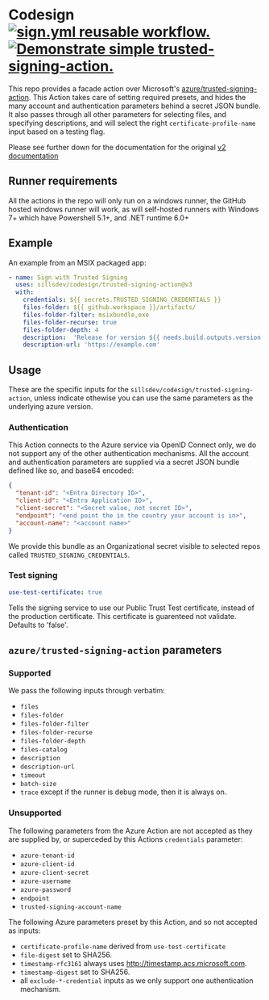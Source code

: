 # Codesign <br/> [![sign.yml reusable workflow.](https://github.com/sillsdev/codesign/actions/workflows/sign-example.yml/badge.svg)](https://github.com/sillsdev/codesign/actions/workflows/sign-example.yml) [![Demonstrate simple trusted-signing-action.](https://github.com/sillsdev/codesign/actions/workflows/sign-trusted-signing-example.yml/badge.svg)](https://github.com/sillsdev/codesign/actions/workflows/sign-trusted-signing-example.yml)

This repo provides a facade action over Microsoft's [azure/trusted-signing-action](https://github.com/Azure/trusted-signing-action). This Action takes care of setting required presets, and hides the many account and authentication parameters behind a secret JSON bundle. It also passes through all other parameters for selecting files, and specifying descriptions, and will select the right `certificate-profile-name` input based on a testing flag.

Please see further down for the documentation for the original [v2 documentation](/README.v2.md)


## Runner requirements

All the actions in the repo will only run on a windows runner, the GitHub hosted windows runner will work, as will self-hosted runners with Windows 7+ which have Powershell 5.1+, and .NET runtime 6.0+

## Example

An example from an MSIX packaged app:
```yaml
- name: Sign with Trusted Signing
  uses: sillsdev/codesign/trusted-signing-action@v3
  with:
    credentials: ${{ secrets.TRUSTED_SIGNING_CREDENTIALS }}
    files-folder: ${{ github.workspace }}/artifacts/
    files-folder-filter: msixbundle,exe
    files-folder-recurse: true
    files-folder-depth: 4
    description:  'Release for version ${{ needs.build.outputs.version }} from branch ${{ github.ref_name }}'
    description-url: 'https://example.com'
```

## Usage

These are the specific inputs for the `sillsdev/codesign/trusted-signing-action`, unless indicate othewise you can use the same parameters as the underlying azure version.


### Authentication

This Action connects to the Azure service via OpenID Connect only, we do not support any of the other authentication mechanisms. All the account and authentication parameters are supplied via a secret JSON bundle defined like so, and base64 encoded:
```json
{
  "tenant-id": "<Entra Directory ID>",
  "client-id": "<Entra Application ID>",
  "client-secret": "<Secret value, not secret ID>",
  "endpoint": "<end point the in the country your account is in>",
  "account-name": "<account name>"
}
```
We provide this bundle as an Organizational secret visible to selected repos called `TRUSTED_SIGNING_CREDENTIALS`.

### Test signing
```yaml
use-test-certificate: true
```
Tells the signing service to use our Public Trust Test certificate, instead of the production certificate. This certificate is guarenteed not validate. Defaults to 'false'.


## `azure/trusted-signing-action` parameters
### Supported
We pass the following inputs through verbatim:
* `files`
* `files-folder`
* `files-folder-filter`
* `files-folder-recurse`
* `files-folder-depth`
* `files-catalog`
* `description`
* `description-url`
* `timeout`
* `batch-size`
* `trace` except if the runner is debug mode, then it is always on.

### Unsupported
The following parameters from the Azure Action are not accepted as they are supplied by, or superceded by this Actions `credentials` parameter:
* `azure-tenant-id`
* `azure-client-id`
* `azure-client-secret`
* `azure-username`
* `azure-password`
* `endpoint`
* `trusted-signing-account-name`

The following Azure parameters preset by this Action, and so not accepted as inputs:
* `certificate-profile-name` derived from `use-test-certificate`
* `file-digest` set to SHA256.
* `timestamp-rfc3161` always uses http://timestamp.acs.microsoft.com.
* `timestamp-digest` set to SHA256.
* all `exclude-*-credential` inputs as we only support one authentication mechanism.
